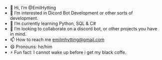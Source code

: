 - 👋 Hi, I’m @EmilHytting
- 👀 I’m interested in Dicord Bot Development or other sorts of development.
- 🌱 I’m currently learning Python, SQL & C#
- 💞️ I’m looking to collaborate on a discord bot, or other projects you have in mind.
- 📫 How to reach me emilmhytting@gmail.com
- 😄 Pronouns: he/him
- ⚡ Fun fact: I cannot wake up before i get my black coffe. 

<!---
EmilHytting/EmilHytting is a ✨ special ✨ repository because its `README.md` (this file) appears on your GitHub profile.
You can click the Preview link to take a look at your changes.
--->

